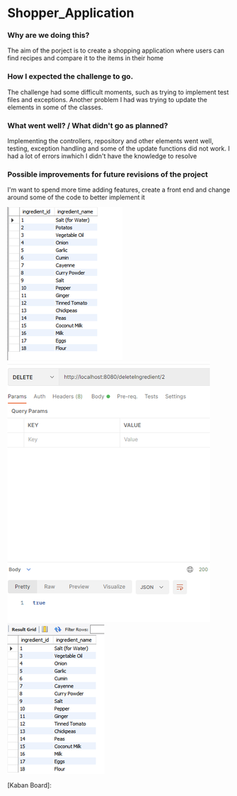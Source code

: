 # Shopper_Application

### Why are we doing this?

The aim of the porject is to create a shopping application where users can find recipes and compare it to the items in their home

### How I expected the challenge to go.

The challenge had some difficult moments, such as trying to implement test files and exceptions. Another problem I had was trying to update the elements in some of the classes.

### What went well? / What didn't go as planned?

Implementing the controllers, repository and other elements went well, testing, exception handling and some of the update functions did not work. I had a lot of errors inwhich I didn't have the knowledge to resolve

### Possible improvements for future revisions of the project

I'm want to spend more time adding features, create a front end and change around some of the code to better implement it

![database-before](https://github.com/j-jord29/Shopper_Application/blob/main/database%20before.PNG)
![deletion](https://github.com/j-jord29/Shopper_Application/blob/main/deletion.PNG)
![database-after](https://github.com/j-jord29/Shopper_Application/blob/main/database%20after.PNG)


[Kaban Board]: 
